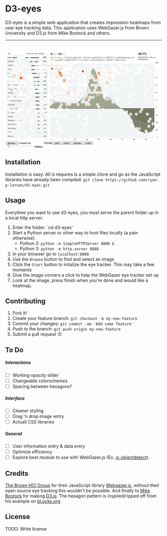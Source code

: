 D3-eyes
=====

D3-eyes is a simple web application that creates impression heatmaps from user eye tracking data. This application uses WebGazer.js from Brown University and D3.js from Mike Bostock and others.

-----------------
![Simple Example of how d3-eyes can be used. See index.html for code](https://raw.githubusercontent.com/ryan-p-larson/d3-eyes/master/examples/proof-of-concept-closer.PNG)
-------------------------------


## Installation
Installation is easy. All is requires is a simple clone and go as the JavaScript libraries have already been compiled. 
`git clone https://github.com/ryan-p-larson/d3-eyes.git`

## Usage
Everytime you want to use d3-eyes, you must serve the parent folder up in a local http server.
1. Enter the folder: `cd d3-eyes'
2. Start a Python server or other way to host files locally (a pain otherwise).
    - Python 2: `python -m SimpleHTTPServer 8000 &`
    - Python 3: `python -m http.server 8888`
3. In your browser go to `localhost:8000`
4. Use the `Browse` button to find and select an image
5. Click the `Start` button to initalize the eye tracker. This may take a few moments
6. Give the image corners a click to help the WebGazer eye tracker set up
7. Look at the image, press finish when you're done and would like a heatmap.

## Contributing

1. Fork it!
2. Create your feature branch: `git checkout -b my-new-feature`
3. Commit your changes: `git commit -am 'Add some feature'`
4. Push to the branch: `git push origin my-new-feature`
5. Submit a pull request :D

## To Do
##### Interactions
- [ ] Working opacity slider 
- [ ] Changeable colorschemes
- [ ] Spacing between hexagons?

##### Interface
- [ ] Cleaner styling
- [ ] Drag 'n drop image entry
- [ ] Actuall CSS libraries

##### General
- [ ] User information entry & data entry
- [ ] Optimize efficiency
- [ ] Explore best module to use with WebGazer.js (Ex.  [js-objectdetect](https://github.com/mtschirs/js-objectdetect)).

## Credits
[The Brown HCI Group](https://github.com/brownhci/) for their JavaScript library [Webgazer.js](https://github.com/brownhci/WebGazer/), without their open source eye tracking this wouldn't be possible.
And finally to [Mike Bostock](https://github.com/mbostock) for making [D3.js](https://github.com/d3/d3). The hexagon pattern is inspired/ripped off from his example on [bl.ocks.org](https://bl.ocks.org/mbostock/5583afd2a0d03b9c94918659fa151cac).

## License

TODO: Write license